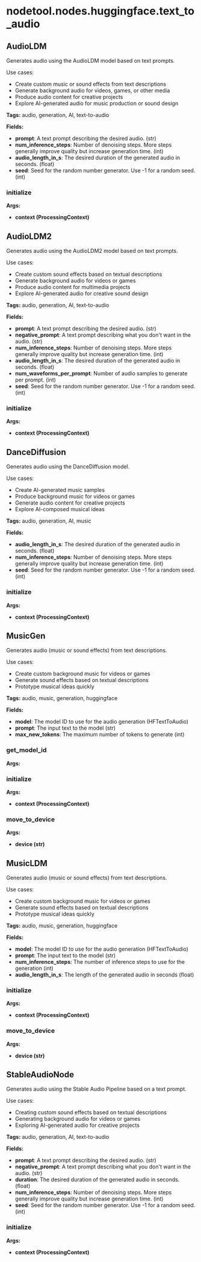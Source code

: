 # nodetool.nodes.huggingface.text_to_audio

## AudioLDM

Generates audio using the AudioLDM model based on text prompts.

Use cases:
- Create custom music or sound effects from text descriptions
- Generate background audio for videos, games, or other media
- Produce audio content for creative projects
- Explore AI-generated audio for music production or sound design

**Tags:** audio, generation, AI, text-to-audio

**Fields:**
- **prompt**: A text prompt describing the desired audio. (str)
- **num_inference_steps**: Number of denoising steps. More steps generally improve quality but increase generation time. (int)
- **audio_length_in_s**: The desired duration of the generated audio in seconds. (float)
- **seed**: Seed for the random number generator. Use -1 for a random seed. (int)

### initialize

**Args:**
- **context (ProcessingContext)**


## AudioLDM2

Generates audio using the AudioLDM2 model based on text prompts.

Use cases:
- Create custom sound effects based on textual descriptions
- Generate background audio for videos or games
- Produce audio content for multimedia projects
- Explore AI-generated audio for creative sound design

**Tags:** audio, generation, AI, text-to-audio

**Fields:**
- **prompt**: A text prompt describing the desired audio. (str)
- **negative_prompt**: A text prompt describing what you don't want in the audio. (str)
- **num_inference_steps**: Number of denoising steps. More steps generally improve quality but increase generation time. (int)
- **audio_length_in_s**: The desired duration of the generated audio in seconds. (float)
- **num_waveforms_per_prompt**: Number of audio samples to generate per prompt. (int)
- **seed**: Seed for the random number generator. Use -1 for a random seed. (int)

### initialize

**Args:**
- **context (ProcessingContext)**


## DanceDiffusion

Generates audio using the DanceDiffusion model.

Use cases:
- Create AI-generated music samples
- Produce background music for videos or games
- Generate audio content for creative projects
- Explore AI-composed musical ideas

**Tags:** audio, generation, AI, music

**Fields:**
- **audio_length_in_s**: The desired duration of the generated audio in seconds. (float)
- **num_inference_steps**: Number of denoising steps. More steps generally improve quality but increase generation time. (int)
- **seed**: Seed for the random number generator. Use -1 for a random seed. (int)

### initialize

**Args:**
- **context (ProcessingContext)**


## MusicGen

Generates audio (music or sound effects) from text descriptions.

Use cases:
- Create custom background music for videos or games
- Generate sound effects based on textual descriptions
- Prototype musical ideas quickly

**Tags:** audio, music, generation, huggingface

**Fields:**
- **model**: The model ID to use for the audio generation (HFTextToAudio)
- **prompt**: The input text to the model (str)
- **max_new_tokens**: The maximum number of tokens to generate (int)

### get_model_id

**Args:**

### initialize

**Args:**
- **context (ProcessingContext)**

### move_to_device

**Args:**
- **device (str)**


## MusicLDM

Generates audio (music or sound effects) from text descriptions.

Use cases:
- Create custom background music for videos or games
- Generate sound effects based on textual descriptions
- Prototype musical ideas quickly

**Tags:** audio, music, generation, huggingface

**Fields:**
- **model**: The model ID to use for the audio generation (HFTextToAudio)
- **prompt**: The input text to the model (str)
- **num_inference_steps**: The number of inference steps to use for the generation (int)
- **audio_length_in_s**: The length of the generated audio in seconds (float)

### initialize

**Args:**
- **context (ProcessingContext)**

### move_to_device

**Args:**
- **device (str)**


## StableAudioNode

Generates audio using the Stable Audio Pipeline based on a text prompt.

Use cases:
- Creating custom sound effects based on textual descriptions
- Generating background audio for videos or games
- Exploring AI-generated audio for creative projects

**Tags:** audio, generation, AI, text-to-audio

**Fields:**
- **prompt**: A text prompt describing the desired audio. (str)
- **negative_prompt**: A text prompt describing what you don't want in the audio. (str)
- **duration**: The desired duration of the generated audio in seconds. (float)
- **num_inference_steps**: Number of denoising steps. More steps generally improve quality but increase generation time. (int)
- **seed**: Seed for the random number generator. Use -1 for a random seed. (int)

### initialize

**Args:**
- **context (ProcessingContext)**


